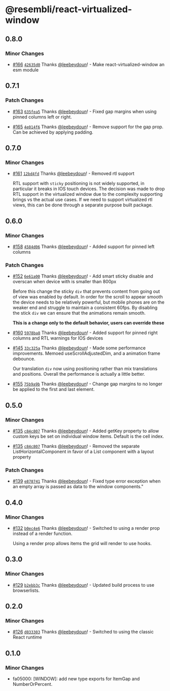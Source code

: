 # @resembli/react-virtualized-window

## 0.8.0

### Minor Changes

- [#166](https://github.com/Resembli/ui/pull/166) [`42635d0`](https://github.com/Resembli/ui/commit/42635d036f5a8f9f233b0c63ab8012987ebf86f1) Thanks [@leebeydoun](https://github.com/leebeydoun)! - Make react-virtualized-window an esm module

## 0.7.1

### Patch Changes

- [#163](https://github.com/Resembli/ui/pull/163) [`635fea5`](https://github.com/Resembli/ui/commit/635fea5deb540fa37c42dde32da103fbd6aa1e51) Thanks [@leebeydoun](https://github.com/leebeydoun)! - Fixed gap margins when using pinned columns left or right.

* [#165](https://github.com/Resembli/ui/pull/165) [`4e014f6`](https://github.com/Resembli/ui/commit/4e014f6ce9ac15b64884e6161719f1ec2b917658) Thanks [@leebeydoun](https://github.com/leebeydoun)! - Remove support for the gap prop. Can be achieved by applying padding.

## 0.7.0

### Minor Changes

- [#161](https://github.com/Resembli/ui/pull/161) [`12bd4fd`](https://github.com/Resembli/ui/commit/12bd4fda167e3f2117f0cb0644ddeda4b2a4646b) Thanks [@leebeydoun](https://github.com/leebeydoun)! - Removed rtl support

  RTL support with `sticky` positioning is not widely supported, in particular it breaks in IOS touch devices.
  The decision was made to drop RTL support in the virtualized window due to the complexity supporting brings vs
  the actual use cases. If we need to support virtualized rtl views, this can be done through a separate purpose
  built package.

## 0.6.0

### Minor Changes

- [#158](https://github.com/Resembli/ui/pull/158) [`4584d06`](https://github.com/Resembli/ui/commit/4584d06308e803c82424f8ed0138aeefcfceb8da) Thanks [@leebeydoun](https://github.com/leebeydoun)! - Added support for pinned left columns

### Patch Changes

- [#152](https://github.com/Resembli/ui/pull/152) [`6e61a00`](https://github.com/Resembli/ui/commit/6e61a00d5e68cb59bc740240b1d89b7866af5323) Thanks [@leebeydoun](https://github.com/leebeydoun)! - Add smart sticky disable and overscan when device with is smaller than 800px

  Before this change the sticky `div` that prevents content from going out of view was
  enabled by default. In order for the scroll to appear smooth the device needs to be
  relatively powerful, but mobile phones are on the weaker end and struggle to maintain
  a consistent 60fps. By disabling the stick `div` we can ensure that the animations
  remain smooth.

  **This is a change only to the default behavior, users can override these**

* [#160](https://github.com/Resembli/ui/pull/160) [`5978ba8`](https://github.com/Resembli/ui/commit/5978ba84614c0e7a7975407463e0645eaf679f69) Thanks [@leebeydoun](https://github.com/leebeydoun)! - Added support for pinned right columns and RTL warnings for IOS devices

- [#145](https://github.com/Resembli/ui/pull/145) [`33c325a`](https://github.com/Resembli/ui/commit/33c325a6e3790b520a64544fa1085c9035e571ce) Thanks [@leebeydoun](https://github.com/leebeydoun)! - Made some performance improvements. Memoed useScrollAdjustedDim, and a animation frame debounce.

  Our translation `div` now using positioning rather than mix translations and positions. Overall the performance
  is actually a little better.

* [#155](https://github.com/Resembli/ui/pull/155) [`75b9a9b`](https://github.com/Resembli/ui/commit/75b9a9b7863f29df4264e3b48f0cb0891759d2a5) Thanks [@leebeydoun](https://github.com/leebeydoun)! - Change gap margins to no longer be applied to the first and last element.

## 0.5.0

### Minor Changes

- [#135](https://github.com/Resembli/ui/pull/135) [`c84c807`](https://github.com/Resembli/ui/commit/c84c80768de9da077a371d553a2e15156fa84006) Thanks [@leebeydoun](https://github.com/leebeydoun)! - Added getKey property to allow custom keys be set on individual window items. Default is the cell index.

* [#135](https://github.com/Resembli/ui/pull/135) [`c84c807`](https://github.com/Resembli/ui/commit/c84c80768de9da077a371d553a2e15156fa84006) Thanks [@leebeydoun](https://github.com/leebeydoun)! - Removed the separate ListHorizontalComponent in favor of a List component with a layout property

### Patch Changes

- [#139](https://github.com/Resembli/ui/pull/139) [`e878741`](https://github.com/Resembli/ui/commit/e878741bd3c2e47bc68dad4031e7853685f2eb05) Thanks [@leebeydoun](https://github.com/leebeydoun)! - Fixed type error exception when an empty array is passed as data to the window components."

## 0.4.0

### Minor Changes

- [#132](https://github.com/Resembli/ui/pull/132) [`b0ec4e6`](https://github.com/Resembli/ui/commit/b0ec4e69c5f328223fe4d7f120dcb7a211c5a528) Thanks [@leebeydoun](https://github.com/leebeydoun)! - Switched to using a render prop instead of a render function.

  Using a render prop allows items the grid will render to use hooks.

## 0.3.0

### Minor Changes

- [#129](https://github.com/Resembli/ui/pull/129) [`b2ebb3c`](https://github.com/Resembli/ui/commit/b2ebb3cf1c6b297fc628157fabb1c16107a29929) Thanks [@leebeydoun](https://github.com/leebeydoun)! - Updated build process to use browserlists.

## 0.2.0

### Minor Changes

- [#126](https://github.com/Resembli/ui/pull/126) [`d033303`](https://github.com/Resembli/ui/commit/d0333031800f24050dee83a9c1eefb0651e037c8) Thanks [@leebeydoun](https://github.com/leebeydoun)! - Switched to using the classic React runtime

## 0.1.0

### Minor Changes

- fa05000: [WINDOW]: add new type exports for ItemGap and NumberOrPercent.

